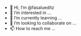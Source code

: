 - 👋 Hi, I’m @fasalueditz
- 👀 I’m interested in ...
- 🌱 I’m currently learning ...
- 💞️ I’m looking to collaborate on ...
- 📫 How to reach me ...

<!---
fasalueditz/fasalueditz is a ✨ special ✨ repository because its `README.md` (this file) appears on your GitHub profile.
You can click the Preview link to take a look at your changes.
--->
